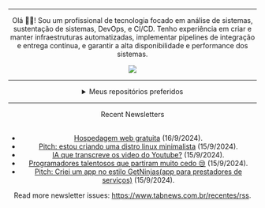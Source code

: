 <div align="center">
<hr>
<p>Olá 👋🏾! Sou um profissional de tecnologia focado em análise de sistemas, sustentação de sistemas, DevOps, e CI/CD. Tenho experiência em criar e manter infraestruturas automatizadas, implementar pipelines de integração e entrega contínua, e garantir a alta disponibilidade e performance dos sistemas.</p>
  <img src="https://media.giphy.com/media/yAGIvCiwPJn5C/giphy.gif">
<hr>
  <details>
  <summary>Meus repositórios preferidos</summary>
  <br />
  Alguns dos meus melhores repositórios:
  <br />
<br />
  <ul><li><a href=https://github.com/KubeNerd/aluratube target="_blank" rel="noopener noreferrer">KubeNerd/aluratube</a> (<b>0</b> ✨ and <b>0</b> 🍴): Aluratube - Desenvolvido durante a imersão React da Alura no final de 2022</li><li><a href=https://github.com/KubeNerd/nlw-ia target="_blank" rel="noopener noreferrer">KubeNerd/nlw-ia</a> (<b>0</b> ✨ and <b>0</b> 🍴): Projeto desenvolvido durante a NLW IA - Usando a API da OPENAI</li><li><a href=https://github.com/KubeNerd/nlw-journey-ia target="_blank" rel="noopener noreferrer">KubeNerd/nlw-journey-ia</a> (<b>0</b> ✨ and <b>0</b> 🍴): NLW IA - Agent de viagens usando python + langchain + GPT</li>
<li>More coming soon :).</li>
</ul>
  </details>
  <hr/>
    <summary>Recent Newsletters</summary>
  <br />
  <ul>
    <li><a href=https://www.tabnews.com.br/ribafs/hospedagem-web-gratuita target="_blank" rel="noopener noreferrer">Hospedagem web gratuita</a> (16/9/2024).</li><li><a href=https://www.tabnews.com.br/blmayer/pitch-estou-criando-uma-distro-linux-minimalista target="_blank" rel="noopener noreferrer">Pitch: estou criando uma distro linux minimalista</a> (15/9/2024).</li><li><a href=https://www.tabnews.com.br/Anderson/ia-que-transcreve-os-video-do-youtube target="_blank" rel="noopener noreferrer">IA que transcreve os video do Youtube?</a> (15/9/2024).</li><li><a href=https://www.tabnews.com.br/gorpo85/programadores-talentosos-que-partiram-muito-cedo target="_blank" rel="noopener noreferrer">Programadores talentosos que partiram muito cedo 😢</a> (15/9/2024).</li><li><a href=https://www.tabnews.com.br/Domuserk/pitch-criei-um-app-no-estilo-getninjasapp-para-prestadores-de-servicos target="_blank" rel="noopener noreferrer">Pitch: Criei um app no estilo GetNinjas(app para prestadores de serviços)</a> (15/9/2024).</li>
  </ul>
<p>Read more newsletter issues: <a href="https://www.tabnews.com.br/recentes/rss">https://www.tabnews.com.br/recentes/rss</a>.</p>
  </details>
